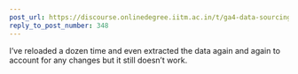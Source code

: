 ```yaml
---
post_url: https://discourse.onlinedegree.iitm.ac.in/t/ga4-data-sourcing-discussion-thread-tds-jan-2025/165959/358
reply_to_post_number: 348
---
```

I’ve reloaded a dozen time and even extracted the data again and again to account for any changes but it still doesn’t work.